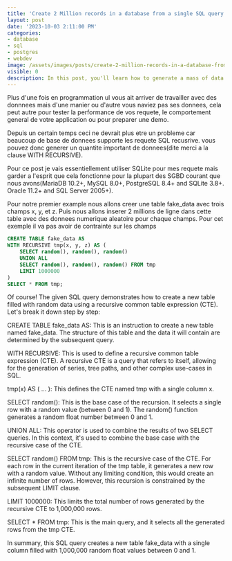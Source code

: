```yaml
---
title: 'Create 2 Million records in a database from a single SQL query'
layout: post
date: '2023-10-03 2:11:00 PM'
categories:
- database
- sql
- postgres
- webdev
image: /assets/images/posts/create-2-million-records-in-a-database-from-a-single-sql-query.png
visible: 0
description: In this post, you'll learn how to generate a mass of data using WITH RECURSIVE clause.
---
```


Plus d'une fois en programmation ul vous ait arriver de travailler avec des donnnees mais d'une manier ou d'autre vous naviez pas ses donnees, cela peut autre pour tester la performance de vos requete, le comportement general de votre application ou pour preparer une demo.

Depuis un certain temps ceci ne devrait plus etre un probleme car beaucoup de base de donnees supporte les requete SQL recusrive. vous pouvez donc generer un quantite important de donnees(dite merci a la clause WITH RECURSIVE).

Pour ce post je vais essentiellement utiliser SQLite pour mes requete mais garder a l'esprit que cela fonctionne pour la plupart des SGBD courant que nous avons(MariaDB 10.2+, MySQL 8.0+, PostgreSQL 8.4+ and SQLite 3.8+. Oracle 11.2+ and SQL Server 2005+).

Pour notre premier example nous allons creer une table fake_data avec trois champs x, y, et z. Puis nous allons inserer 2 millions de ligne dans cette table avec des donnees numerique aleatoire pour chaque champs. Pour cet exemple il va pas avoir de contrainte sur les champs

```sql
CREATE TABLE fake_data AS
WITH RECURSIVE tmp(x, y, z) AS (
    SELECT random(), random(), random()
    UNION ALL
    SELECT random(), random(), random() FROM tmp
    LIMIT 1000000
)
SELECT * FROM tmp;
```

Of course! The given SQL query demonstrates how to create a new table filled with random data using a recursive common table expression (CTE). Let's break it down step by step:

CREATE TABLE fake_data AS:
This is an instruction to create a new table named fake_data. The structure of this table and the data it will contain are determined by the subsequent query.

WITH RECURSIVE:
This is used to define a recursive common table expression (CTE). A recursive CTE is a query that refers to itself, allowing for the generation of series, tree paths, and other complex use-cases in SQL.

tmp(x) AS ( ... ):
This defines the CTE named tmp with a single column x.

SELECT random():
This is the base case of the recursion. It selects a single row with a random value (between 0 and 1). The random() function generates a random float number between 0 and 1.

UNION ALL:
This operator is used to combine the results of two SELECT queries. In this context, it's used to combine the base case with the recursive case of the CTE.

SELECT random() FROM tmp:
This is the recursive case of the CTE. For each row in the current iteration of the tmp table, it generates a new row with a random value. Without any limiting condition, this would create an infinite number of rows. However, this recursion is constrained by the subsequent LIMIT clause.

LIMIT 1000000:
This limits the total number of rows generated by the recursive CTE to 1,000,000 rows.

SELECT * FROM tmp:
This is the main query, and it selects all the generated rows from the tmp CTE.

In summary, this SQL query creates a new table fake_data with a single column filled with 1,000,000 random float values between 0 and 1.
